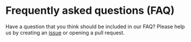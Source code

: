 # Frequently asked questions (FAQ)

Have a question that you think should be included in our FAQ? Please help us by creating an [issue](https://github.com/Shopify/web-configs/issues/new?template=ENHANCEMENT.md) or opening a pull request.
